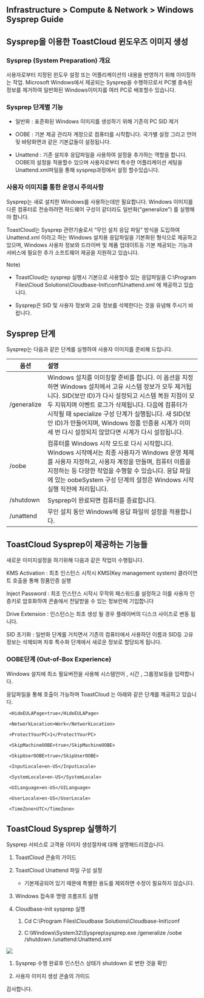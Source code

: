 ## Infrastructure > Compute & Network > Windows Sysprep Guide

## Sysprep을 이용한 ToastCloud 윈도우즈 이미지 생성

### Sysprep (System Preparation) 개요

사용자로부터 지정된 윈도우 설정 또는 어플리케이션의 내용을 반영하기 위해 이미징하는 작업. Microsoft Windows에서 제공되는 Sysprep을 수행하므로서 PC별 종속된 정보를 제거하여 일반화된 Windows이미지를 여러 PC로 배포할수 있습니다.

### Sysprep 단계별 기능

* 일반화 : 표준화된 Windows 이미지를 생성하기 위해 기존의 PC SID 제거

* OOBE : 기본 제공 관리자 계정으로 컴퓨터를 시작합니다. 국가별 설정 그리고 언어 및 바탕화면과 같은 기본값들이 설정됩니다.

* Unattend : 기존 설치후 응답파일을 사용하여 설정을 추가하는 역할을 합니다. OOBE의 설정을 적용할수 있으며 사용자로부터 특수한 어플리케이션 세팅을 Unattend.xml파일을 통해 sysprep과정에서 설정 할수있습니다.

### 사용자 이미지를 통한 운영시 주의사항

Sysprep는 새로 설치한 Windows를 사용하는데만 필요합니다. Windows 이미지를 다른 컴퓨터로 전송하려면 하드웨어 구성이 같더라도 일반화(“generalize”) 를 실행해야 합니다.

ToastCloud는 Sysprep 관련기술로서 “무인 설치 응답 파일” 방식을 도입하여 Unattend.xml 이라고 하는 Windows 설치용 응답파일을 기본화된 형식으로 제공하고 있으며, Windows 사용자 정보와 드라이버 및 제품 업데이트등 기본 제공되는 기능과 서비스에 필요한 추가 소프트웨어 제공을 지원하고 있습니다.

Note)

-   ToastCloud는 sysprep 실행시 기본으로 사용할수 있는 응답파일을 C:\\Program Files\\Cloud Solutions\\Cloudbase-Init\\conf\\Unattend.xml 에 제공하고 있습니다.

-   Sysprep은 SID 및 사용자 정보와 고유 정보를 삭제한다는 것을 유념해 주시기 바랍니다.

## Sysprep 단계

Sysprep는 다음과 같은 단계를 실행하여 사용자 이미지를 준비해 드립니다.

| 옵션        | 설명 |
|-------------|:-------------------------------------------------------------------------------------------------------------------------------------------------------------------------------------------------------------------------------------------------------------------------------------------|
| /generalize | Windows 설치를 이미징할 준비를 합니다. 이 옵션을 지정하면 Windows 설치에서 고유 시스템 정보가 모두 제거됩니다. SID(보안 ID)가 다시 설정되고 시스템 복원 지점이 모두 지워지며 이벤트 로그가 삭제됩니다. 다음에 컴퓨터가 시작될 때 specialize 구성 단계가 실행됩니다. 새 SID(보안 ID)가 만들어지며, Windows 정품 인증용 시계가 이미 세 번 다시 설정되지 않았다면 시계가 다시 설정됩니다. |
| /oobe       | 컴퓨터를 Windows 시작 모드로 다시 시작합니다. Windows 시작에서는 최종 사용자가 Windows 운영 체제를 사용자 지정하고, 사용자 계정을 만들며, 컴퓨터 이름을 지정하는 등 다양한 작업을 수행할 수 있습니다. 응답 파일에 있는 oobeSystem 구성 단계의 설정은 Windows 시작 실행 직전에 처리됩니다. |
| /shutdown   | Sysprep이 완료되면 컴퓨터를 종료합니다. |
| /unattend   | 무인 설치 동안 Windows에 응답 파일의 설정을 적용합니다. |

## ToastCloud Sysprep이 제공하는 기능들

새로운 이미지설정을 하기위해 다음과 같은 작업이 수행됩니다.

KMS Activation : 최초 인스턴스 시작시 KMS(Key management system) 클라이언트 호출을 통해 정품인증 실행

Inject Password : 최초 인스턴스 시작시 무작위 패스워드를 설정하고 이를 사용자 인증키로 암호화하여 콘솔에서 전달받을 수 있는 정보란에 기입합니다

Drive Extension : 인스턴스는 최초 생성 될 경우 플레이버의 디스크 사이즈로 변동 됩니다.

SID 초기화 : 일반화 단계를 거치면서 기존의 컴퓨터에서 사용하던 이름과 SID등 고유 정보는 삭제되며 차후 특수화 단계에서 새로운 정보로 할당되게 됩니다.

### OOBE단계 (Out-of-Box Experience)

Windows 설치에 최소 필요버전을 사용해 시스템언어 , 시간 , 그룹정보등을 입력합니다.

응답파일을 통해 호출이 가능하며 ToastCloud 는 아래와 같은 단계를 제공하고 있습니다.

```
 <HideEULAPage>true</HideEULAPage>       
                                                      
 <NetworkLocation>Work</NetworkLocation>  
                                                      
 <ProtectYourPC>1</ProtectYourPC>         
                                                      
 <SkipMachineOOBE>true</SkipMachineOOBE>  
                                                      
 <SkipUserOOBE>true</SkipUserOOBE>        
                                                      
 <InputLocale>en-US</InputLocale>         
                                                      
 <SystemLocale>en-US</SystemLocale>       
                                                      
 <UILanguage>en-US</UILanguage>           
                                                      
 <UserLocale>en-US</UserLocale>           
                                                      
 <TimeZone>UTC</TimeZone>
```

## ToastCloud Sysprep 실행하기

Sysprep 서비스로 고객용 이미지 생성절차에 대해 설명해드리겠습니다.

1. ToastCloud 콘솔의 가이드

2. ToastCloud Unattend 파일 구성 설정

    * 기본제공되어 있기 때문에 특별한 용도를 제외하면 수정이 필요하지 않습니다.

3. Windows 접속후 명령 프롬프트 실행

4. Cloudbase-init sysprep 실행

    1. Cd C:\\Program Files\\Cloudbase Solutions\\Cloudbase-Init\\conf

    2. C:\\Windows\\System32\\Sysprep\\sysprep.exe /generalize /oobe /shutdown /unattend:Unattend.xml

![](http://static.toastoven.net/prod_infrastructure/compute/sysprep/img_001.png)

1. Sysprep 수행 완료후 인스턴스 상태가 shutdown 로 변한 것을 확인

2. 사용자 이미지 생성 콘솔의 가이드

감사합니다.
